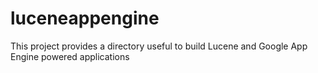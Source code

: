 luceneappengine
===============

This project provides a directory useful to build Lucene and Google App Engine powered applications
